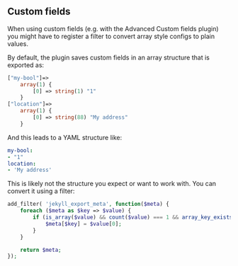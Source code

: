 ## Custom fields

When using custom fields (e.g. with the Advanced Custom fields plugin) you might have to register a filter to convert array style configs to plain values.

By default, the plugin saves custom fields in an array structure that is exported as: 

```php
["my-bool"]=>
    array(1) {
        [0] => string(1) "1"
    }
["location"]=>
    array(1) {
        [0] => string(88) "My address"
    }
```

And this leads to a YAML structure like:

```yaml
my-bool:
- "1"
location:
- 'My address'
```

This is likely not the structure you expect or want to work with. You can convert it using a filter:

```php
add_filter( 'jekyll_export_meta', function($meta) {
    foreach ($meta as $key => $value) {
        if (is_array($value) && count($value) === 1 && array_key_exists(0, $value)) {
            $meta[$key] = $value[0];
        }
    }

    return $meta;
});
```
